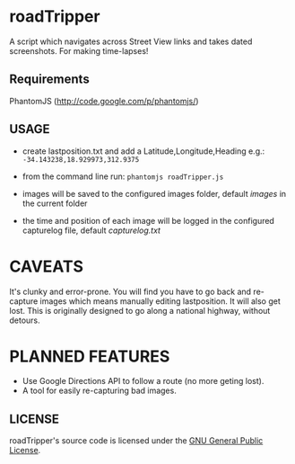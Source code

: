 # roadTripper

A script which navigates across Street View links and takes dated screenshots. For making time-lapses!

## Requirements
PhantomJS (http://code.google.com/p/phantomjs/)

## USAGE
* create lastposition.txt and add a Latitude,Longitude,Heading e.g.: `-34.143238,18.929973,312.9375`
* from the command line run: `phantomjs roadTripper.js`

* images will be saved to the configured images folder, default _images_  in the current folder
* the time and position of each image will be logged in the configured capturelog file, default _capturelog.txt_

# CAVEATS
It's clunky and error-prone. You will find you have to go back and re-capture images which means manually editing lastposition.
It will also get lost. This is originally designed to go along a national highway, without detours.

# PLANNED FEATURES
* Use Google Directions API to follow a route (no more geting lost).
* A tool for easily re-capturing bad images.

## LICENSE
roadTripper's source code is licensed under the
[GNU General Public License](http://www.gnu.org/licenses/gpl.html).
